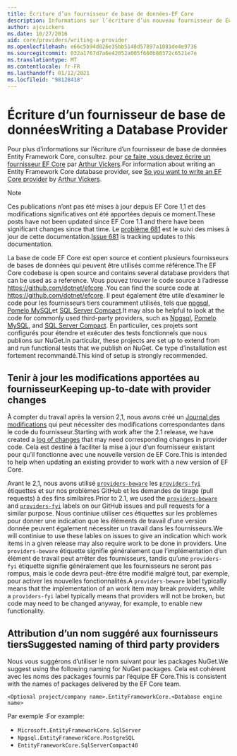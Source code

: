 ```yaml
---
title: Écriture d’un fournisseur de base de données-EF Core
description: Informations sur l’écriture d’un nouveau fournisseur de Entity Framework Core
author: ajcvickers
ms.date: 10/27/2016
uid: core/providers/writing-a-provider
ms.openlocfilehash: e66c5b94d826e35bb5148d57897a1081de4e9736
ms.sourcegitcommit: 032a1767d7a6e42052a005f660b80372c6521e7e
ms.translationtype: MT
ms.contentlocale: fr-FR
ms.lasthandoff: 01/12/2021
ms.locfileid: "98128418"
---
```

# <a name="writing-a-database-provider"></a><span data-ttu-id="1eb72-103">Écriture d’un fournisseur de base de données</span><span class="sxs-lookup"><span data-stu-id="1eb72-103">Writing a Database Provider</span></span>

<span data-ttu-id="1eb72-104">Pour plus d’informations sur l’écriture d’un fournisseur de base de données Entity Framework Core, consultez. pour [ce faire, vous devez écrire un fournisseur EF Core](https://blog.oneunicorn.com/2016/11/11/so-you-want-to-write-an-ef-core-provider/) par [Arthur Vickers](https://github.com/ajcvickers).</span><span class="sxs-lookup"><span data-stu-id="1eb72-104">For information about writing an Entity Framework Core database provider, see [So you want to write an EF Core provider](https://blog.oneunicorn.com/2016/11/11/so-you-want-to-write-an-ef-core-provider/) by [Arthur Vickers](https://github.com/ajcvickers).</span></span>

> [!NOTE]
> <span data-ttu-id="1eb72-105">Ces publications n’ont pas été mises à jour depuis EF Core 1,1 et des modifications significatives ont été apportées depuis ce moment.</span><span class="sxs-lookup"><span data-stu-id="1eb72-105">These posts have not been updated since EF Core 1.1 and there have been significant changes since that time.</span></span>
<span data-ttu-id="1eb72-106">Le [problème 681](https://github.com/dotnet/EntityFramework.Docs/issues/681) est le suivi des mises à jour de cette documentation.</span><span class="sxs-lookup"><span data-stu-id="1eb72-106">[Issue 681](https://github.com/dotnet/EntityFramework.Docs/issues/681) is tracking updates to this documentation.</span></span>

<span data-ttu-id="1eb72-107">La base de code EF Core est open source et contient plusieurs fournisseurs de bases de données qui peuvent être utilisés comme référence.</span><span class="sxs-lookup"><span data-stu-id="1eb72-107">The EF Core codebase is open source and contains several database providers that can be used as a reference.</span></span> <span data-ttu-id="1eb72-108">Vous pouvez trouver le code source à l’adresse <https://github.com/dotnet/efcore> .</span><span class="sxs-lookup"><span data-stu-id="1eb72-108">You can find the source code at <https://github.com/dotnet/efcore>.</span></span> <span data-ttu-id="1eb72-109">Il peut également être utile d’examiner le code pour les fournisseurs tiers couramment utilisés, tels que [npgsql](https://github.com/npgsql/Npgsql.EntityFrameworkCore.PostgreSQL), [Pomelo MySQL](https://github.com/PomeloFoundation/Pomelo.EntityFrameworkCore.MySql)et [SQL Server Compact](https://github.com/ErikEJ/EntityFramework.SqlServerCompact).</span><span class="sxs-lookup"><span data-stu-id="1eb72-109">It may also be helpful to look at the code for commonly used third-party providers, such as [Npgsql](https://github.com/npgsql/Npgsql.EntityFrameworkCore.PostgreSQL), [Pomelo MySQL](https://github.com/PomeloFoundation/Pomelo.EntityFrameworkCore.MySql), and [SQL Server Compact](https://github.com/ErikEJ/EntityFramework.SqlServerCompact).</span></span> <span data-ttu-id="1eb72-110">En particulier, ces projets sont configurés pour étendre et exécuter des tests fonctionnels que nous publions sur NuGet.</span><span class="sxs-lookup"><span data-stu-id="1eb72-110">In particular, these projects are set up to extend from and run functional tests that we publish on NuGet.</span></span> <span data-ttu-id="1eb72-111">Ce type d’installation est fortement recommandé.</span><span class="sxs-lookup"><span data-stu-id="1eb72-111">This kind of setup is strongly recommended.</span></span>

## <a name="keeping-up-to-date-with-provider-changes"></a><span data-ttu-id="1eb72-112">Tenir à jour les modifications apportées au fournisseur</span><span class="sxs-lookup"><span data-stu-id="1eb72-112">Keeping up-to-date with provider changes</span></span>

<span data-ttu-id="1eb72-113">À compter du travail après la version 2,1, nous avons créé un [Journal des modifications](xref:core/providers/provider-log) qui peut nécessiter des modifications correspondantes dans le code du fournisseur.</span><span class="sxs-lookup"><span data-stu-id="1eb72-113">Starting with work after the 2.1 release, we have created a [log of changes](xref:core/providers/provider-log) that may need corresponding changes in provider code.</span></span> <span data-ttu-id="1eb72-114">Cela est destiné à faciliter la mise à jour d’un fournisseur existant pour qu’il fonctionne avec une nouvelle version de EF Core.</span><span class="sxs-lookup"><span data-stu-id="1eb72-114">This is intended to help when updating an existing provider to work with a new version of EF Core.</span></span>

<span data-ttu-id="1eb72-115">Avant le 2,1, nous avons utilisé [`providers-beware`](https://github.com/dotnet/efcore/labels/providers-beware) les [`providers-fyi`](https://github.com/dotnet/efcore/labels/providers-fyi) étiquettes et sur nos problèmes GitHub et les demandes de tirage (pull requests) à des fins similaires.</span><span class="sxs-lookup"><span data-stu-id="1eb72-115">Prior to 2.1, we used the [`providers-beware`](https://github.com/dotnet/efcore/labels/providers-beware) and [`providers-fyi`](https://github.com/dotnet/efcore/labels/providers-fyi) labels on our GitHub issues and pull requests for a similar purpose.</span></span> <span data-ttu-id="1eb72-116">Nous continiue utiliser ces étiquettes sur les problèmes pour donner une indication que les éléments de travail d’une version donnée peuvent également nécessiter un travail dans les fournisseurs.</span><span class="sxs-lookup"><span data-stu-id="1eb72-116">We will continiue to use these lables on issues to give an indication which work items in a given release may also require work to be done in providers.</span></span> <span data-ttu-id="1eb72-117">Une `providers-beware` étiquette signifie généralement que l’implémentation d’un élément de travail peut arrêter des fournisseurs, tandis qu’une `providers-fyi` étiquette signifie généralement que les fournisseurs ne seront pas rompus, mais le code devra peut-être être modifié malgré tout, par exemple, pour activer les nouvelles fonctionnalités.</span><span class="sxs-lookup"><span data-stu-id="1eb72-117">A `providers-beware` label typically means that the implementation of an work item may break providers, while a `providers-fyi` label typically means that providers will not be broken, but code may need to be changed anyway, for example, to enable new functionality.</span></span>

## <a name="suggested-naming-of-third-party-providers"></a><span data-ttu-id="1eb72-118">Attribution d’un nom suggéré aux fournisseurs tiers</span><span class="sxs-lookup"><span data-stu-id="1eb72-118">Suggested naming of third party providers</span></span>

<span data-ttu-id="1eb72-119">Nous vous suggérons d’utiliser le nom suivant pour les packages NuGet.</span><span class="sxs-lookup"><span data-stu-id="1eb72-119">We suggest using the following naming for NuGet packages.</span></span> <span data-ttu-id="1eb72-120">Cela est cohérent avec les noms des packages fournis par l’équipe EF Core.</span><span class="sxs-lookup"><span data-stu-id="1eb72-120">This is consistent with the names of packages delivered by the EF Core team.</span></span>

`<Optional project/company name>.EntityFrameworkCore.<Database engine name>`

<span data-ttu-id="1eb72-121">Par exemple :</span><span class="sxs-lookup"><span data-stu-id="1eb72-121">For example:</span></span>

* `Microsoft.EntityFrameworkCore.SqlServer`
* `Npgsql.EntityFrameworkCore.PostgreSQL`
* `EntityFrameworkCore.SqlServerCompact40`
